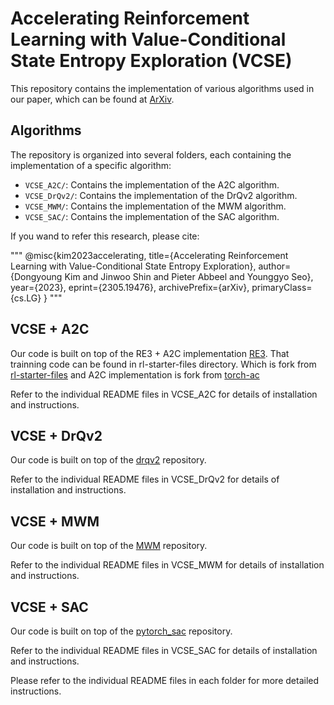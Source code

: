 # Accelerating Reinforcement Learning with Value-Conditional State Entropy Exploration (VCSE)

This repository contains the implementation of various algorithms used in our paper, which can be found at [ArXiv](https://arxiv.org/abs/2305.19476).

## Algorithms

The repository is organized into several folders, each containing the implementation of a specific algorithm:

- `VCSE_A2C/`: Contains the implementation of the A2C algorithm.
- `VCSE_DrQv2/`: Contains the implementation of the DrQv2 algorithm.
- `VCSE_MWM/`: Contains the implementation of the MWM algorithm.
- `VCSE_SAC/`: Contains the implementation of the SAC algorithm.

If you wand to refer this research, please cite:

"""
@misc{kim2023accelerating,
      title={Accelerating Reinforcement Learning with Value-Conditional State Entropy Exploration}, 
      author={Dongyoung Kim and Jinwoo Shin and Pieter Abbeel and Younggyo Seo},
      year={2023},
      eprint={2305.19476},
      archivePrefix={arXiv},
      primaryClass={cs.LG}
}
"""

## VCSE + A2C
Our code is built on top of the RE3 + A2C implementation [RE3](https://github.com/younggyoseo/RE3). That trainning code can be found in rl-starter-files directory. Which is fork from [rl-starter-files](https://github.com/lcswillems/rl-starter-files) and A2C implementation is fork from [torch-ac](https://github.com/lcswillems/torch-ac)

Refer to the individual README files in VCSE_A2C for details of installation and instructions.

## VCSE + DrQv2
Our code is built on top of the [drqv2](https://github.com/facebookresearch/drqv2) repository.

Refer to the individual README files in VCSE_DrQv2 for details of installation and instructions.

## VCSE + MWM
Our code is built on top of the [MWM](https://github.com/younggyoseo/MWM) repository.

Refer to the individual README files in VCSE_MWM for details of installation and instructions.

## VCSE + SAC
Our code is built on top of the [pytorch_sac](https://github.com/denisyarats/pytorch_sac) repository.

Refer to the individual README files in VCSE_SAC for details of installation and instructions.


Please refer to the individual README files in each folder for more detailed instructions.
